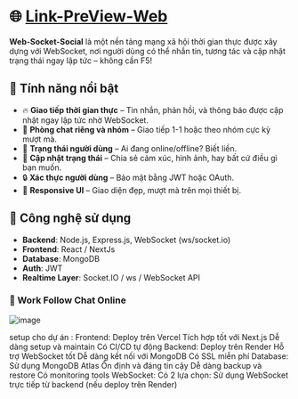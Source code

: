 # 🌐 [Link-PreView-Web](https://anhtuandev.id.vn/)

**Web-Socket-Social** là một nền tảng mạng xã hội thời gian thực được xây dựng với WebSocket, nơi người dùng có thể nhắn tin, tương tác và cập nhật trạng thái ngay lập tức – không cần F5!

## 🚀 Tính năng nổi bật

- 🔥 **Giao tiếp thời gian thực** – Tin nhắn, phản hồi, và thông báo được cập nhật ngay lập tức nhờ WebSocket.
- 👥 **Phòng chat riêng và nhóm** – Giao tiếp 1-1 hoặc theo nhóm cực kỳ mượt mà.
- 📡 **Trạng thái người dùng** – Ai đang online/offline? Biết liền.
- 📝 **Cập nhật trạng thái** – Chia sẻ cảm xúc, hình ảnh, hay bất cứ điều gì bạn muốn.
- 🔒 **Xác thực người dùng** – Bảo mật bằng JWT hoặc OAuth.
- 📱 **Responsive UI** – Giao diện đẹp, mượt mà trên mọi thiết bị.

## 🧱 Công nghệ sử dụng

- **Backend**: Node.js, Express.js, WebSocket (ws/socket.io)
- **Frontend**: React / NextJs
- **Database**: MongoDB 
- **Auth**: JWT 
- **Realtime Layer**: Socket.IO / ws / WebSocket API

### 🚀 Work Follow Chat Online
![image](https://github.com/user-attachments/assets/879c3c09-2557-4e51-a606-16a67776ca80)


setup cho dự án :
Frontend: Deploy trên Vercel
Tích hợp tốt với Next.js
Dễ dàng setup và maintain
Có CI/CD tự động
Backend: Deploy trên Render
Hỗ trợ WebSocket tốt
Dễ dàng kết nối với MongoDB
Có SSL miễn phí
Database: Sử dụng MongoDB Atlas
Ổn định và đáng tin cậy
Dễ dàng backup và restore
Có monitoring tools
WebSocket: Có 2 lựa chọn:
Sử dụng WebSocket trực tiếp từ backend (nếu deploy trên Render)
